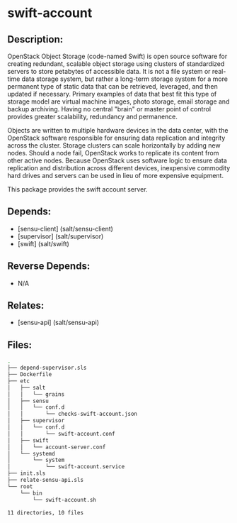 # swift-account

## Description:

OpenStack Object Storage (code-named Swift) is open source software for creating redundant, scalable object storage using clusters of standardized servers to store petabytes of accessible data. It is not a file system or real-time data storage system, but rather a long-term storage system for a more permanent type of static data that can be retrieved, leveraged, and then updated if necessary. Primary examples of data that best fit this type of storage model are virtual machine images, photo storage, email storage and backup archiving. Having no central "brain" or master point of control provides greater scalability, redundancy and permanence.

Objects are written to multiple hardware devices in the data center, with the OpenStack software responsible for ensuring data replication and integrity across the cluster. Storage clusters can scale horizontally by adding new nodes. Should a node fail, OpenStack works to replicate its content from other active nodes. Because OpenStack uses software logic to ensure data replication and distribution across different devices, inexpensive commodity hard drives and servers can be used in lieu of more expensive equipment.

This package provides the swift account server.

## Depends:

  -  [sensu-client] (salt/sensu-client)
  -  [supervisor] (salt/supervisor)
  -  [swift] (salt/swift)

## Reverse Depends:

  -  N/A

## Relates:

  -  [sensu-api] (salt/sensu-api)

## Files:

```bash
.
├── depend-supervisor.sls
├── Dockerfile
├── etc
│   ├── salt
│   │   └── grains
│   ├── sensu
│   │   └── conf.d
│   │       └── checks-swift-account.json
│   ├── supervisor
│   │   └── conf.d
│   │       └── swift-account.conf
│   ├── swift
│   │   └── account-server.conf
│   └── systemd
│       └── system
│           └── swift-account.service
├── init.sls
├── relate-sensu-api.sls
└── root
    └── bin
        └── swift-account.sh

11 directories, 10 files
```
